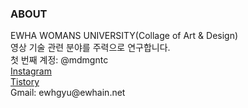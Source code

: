 <h3>ABOUT</h3>
EWHA WOMANS UNIVERSITY(Collage of Art & Design)<br>
영상 기술 관련 분야를 주력으로 연구합니다. <br>
첫 번째 계정: @mdmgntc<br>
<a href = "https://www.instagram.com/mgntc_hue/">Instagram</a><br>
<a href = "https://3darvr.tistory.com/">Tistory</a><br>
Gmail: ewhgyu@ewhain.net<br>
<br>

